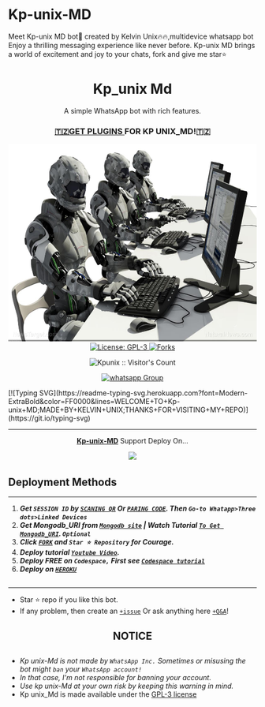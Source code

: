 # Kp-unix-MD
Meet Kp-unix MD bot🤖 created by Kelvin Unix🔥🔥,multidevice whatsapp bot Enjoy a thrilling messaging experience like never before. Kp-unix MD brings a world of excitement and joy to your chats, fork and give me star⭐

 <h1 align="center"> Kp_unix Md </h1> 
<p align="center"> A simple WhatsApp bot with rich features. </p>

 
<h3 align="center"> <a href="https://github.com/Kpunix/Kp-unix-MD"> 🇹🇿GET PLUGINS </a>FOR KP UNIX_MD!🇹🇿 </h3> 



<p align="center">
  <a href="https://www.instagram.com/kelvin_unix?igsh=MWdyemZ1MXExbXNzdA==">
    <img alt="Kp_unix-Md" height="400" src="Assets/US-military-experimenting-with-artificial-intelligence-that-can-predict-the.jpg"> 
  </a>
   

  <a aria-label="kp unix_Md is free to use" href="LICENCE" target="_blank">
    <img alt="License: GPL-3" src="https://badges.frapsoft.com/os/gpl/gpl.png?v=103)](https://opensource.org/licenses/GPL-3.0/" target="_blank" />
  </a>   
  <a href="" target="_blank">
    <img alt="Forks" src="https://img.shields.io/github/forks/Kpunix/Kp-unix-MD" />
  </a>
  <p align="center"><img src="https://profile-counter.glitch.me/{Kpunix}/count.svg" alt="Kpunix :: Visitor's Count" /></p>
 <p align="center">
 <a href="https://chat.whatsapp.com/BXhYkUaP0RNBf6L6QdyRHo" target="_blank">
    <img alt="whatsapp Group" src="https://img.shields.io/badge/ LAZACK-BOT Support Group -25D366?style=for-the-badge&logo=whatsapp&logoColor=blue" />
  </a>
</p>
[![Typing SVG](https://readme-typing-svg.herokuapp.com?font=Modern-ExtraBold&color=FF0000&lines=WELCOME+TO+Kp-unix+MD;MADE+BY+KELVIN+UNIX;THANKS+FOR+VISITING+MY+REPO)](https://git.io/typing-svg)

---

<p align="center">
  <a href="https://github.com/Kpunix/Kp-unix-MD"><b>Kp-unix-MD</b></a> Support Deploy On...
</p>

<p align="center">
  <a href="https://suhail-web01.vercel.app/deploy.html"><img src="https://img.shields.io/badge/heroku-9d7acc?style=for-the-badge&logo=heroku&logoColor=430098"></a>
 

## Deployment Methods
---
1.  ***Get `SESSION ID` by [`SCANING QR`](https://Kp-unix-md-vtsf.onrender.com/) Or [`PARING CODE`](https://Kp-unix-md-vtsf.onrender.com/code). Then `Go-to Whatapp>Three dots>Linked Devices`***
2.  ***Get Mongodb_URI from [`Mongodb site`](https://www.mongodb.com/) | Watch Tutorial [`To Get Mongodb_URI`](https://youtu.be/6rnftFl0fAI). `Optional`***
3.  ***Click [`FORK`](https://github.com/Kpunix/Kp-unix-MD/fork) and `Star ⭐ Repository` for Courage.***
4.  ***Deploy tutorial [`Youtube Video`](https://youtu.be/6rnftFl0fAI).***
5.  ***Deploy FREE on `Codespace,` First see [`Codespace tutorial`](https://youtu.be/3NdJb6_1cJM)***
6.  ***Deploy on [`HEROKU`](https://dashboard.heroku.com/new?template=https%3A%2F%2Fgithub.com%Kpunix%2FKp-unix-)***

##
---


- Star ⭐ repo if you like this bot.
- If any problem, then create an [`+issue`](https://github.com/Kpunix/Kp-unix-MD/issues/new) Or ask anything here [`+Q&A`](https://github.com/Kpunix/Kp-unix-MD/discussions/new?category=q-a)!



<h2 align="center">  NOTICE
</h2>
   
## 

- *Kp unix-Md is not made by `WhatsApp Inc.` Sometimes or misusing the bot might `ban` your `WhatsApp account!`*
- *In that case, I'm not responsible for banning your account.*
- *Use kp unix-Md at your own risk by keeping this warning in mind.*
- Kp unix_Md is made available under the [GPL-3 license](https://github.com/Kpunix/Kp-unix-MD/blob/main/LICENCE)
